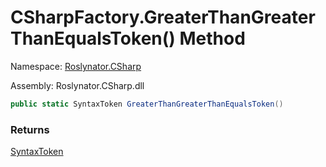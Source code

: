 # CSharpFactory\.GreaterThanGreaterThanEqualsToken\(\) Method

Namespace: [Roslynator.CSharp](../../README.md)

Assembly: Roslynator\.CSharp\.dll

```csharp
public static SyntaxToken GreaterThanGreaterThanEqualsToken()
```

### Returns

[SyntaxToken](https://docs.microsoft.com/en-us/dotnet/api/microsoft.codeanalysis.syntaxtoken)

